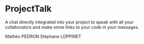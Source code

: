 # ProjectTalk
A chat directly integrated into your project to speak
with all your collaborators and make some links to your code in 
your messages.


Mathéo PEDRON
Stéphane LOPPINET